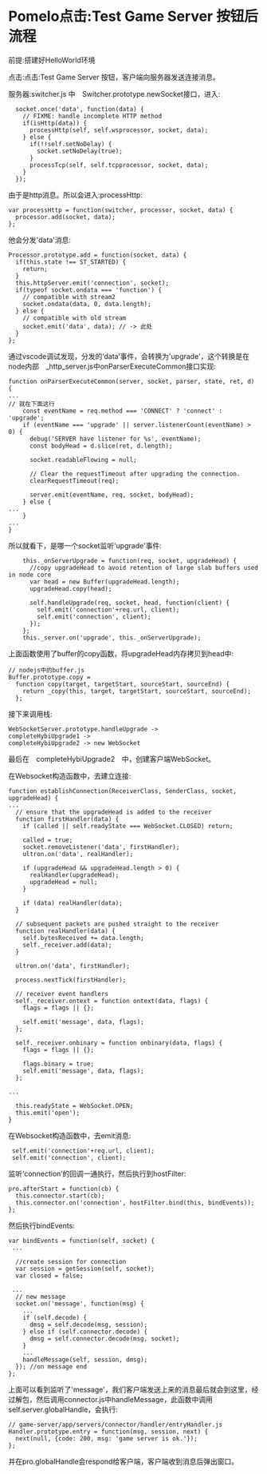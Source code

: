 # Pomelo点击:Test Game Server 按钮后流程

前提:搭建好HelloWorld环境

点击:点击:Test Game Server 按钮，客户端向服务器发送连接消息。

服务器:switcher.js 中　Switcher.prototype.newSocket接口，进入:

```text
  socket.once('data', function(data) {
    // FIXME: handle incomplete HTTP method
    if(isHttp(data)) {
      processHttp(self, self.wsprocessor, socket, data);
    } else {
      if(!!self.setNoDelay) {
        socket.setNoDelay(true);
      }
      processTcp(self, self.tcpprocessor, socket, data);
    }
  });
```

由于是http消息。所以会进入:processHttp:

```text
var processHttp = function(switcher, processor, socket, data) {
  processor.add(socket, data);
};
```

他会分发'data'消息:

```text
Processor.prototype.add = function(socket, data) {
  if(this.state !== ST_STARTED) {
    return;
  }
  this.httpServer.emit('connection', socket);
  if(typeof socket.ondata === 'function') {
    // compatible with stream2
    socket.ondata(data, 0, data.length);
  } else {
    // compatible with old stream
    socket.emit('data', data); // -> 此处
  }
};
```

通过vscode调试发现，分发的‘data’事件，会转换为'upgrade'，这个转换是在node内部　\_http\_server.js中onParserExecuteCommon接口实现:

```text
function onParserExecuteCommon(server, socket, parser, state, ret, d) {
...
// 就在下面这行
    const eventName = req.method === 'CONNECT' ? 'connect' : 'upgrade';
    if (eventName === 'upgrade' || server.listenerCount(eventName) > 0) {
      debug('SERVER have listener for %s', eventName);
      const bodyHead = d.slice(ret, d.length);

      socket.readableFlowing = null;

      // Clear the requestTimeout after upgrading the connection.
      clearRequestTimeout(req);

      server.emit(eventName, req, socket, bodyHead);
    } else {
...
    }
...
}
```

所以就看下，是哪一个socket监听'upgrade'事件:

```text
    this._onServerUpgrade = function(req, socket, upgradeHead) {
      //copy upgradeHead to avoid retention of large slab buffers used in node core
      var head = new Buffer(upgradeHead.length);
      upgradeHead.copy(head);

      self.handleUpgrade(req, socket, head, function(client) {
        self.emit('connection'+req.url, client);
        self.emit('connection', client);
      });
    };
    this._server.on('upgrade', this._onServerUpgrade);
```

上面函数使用了buffer的copy函数，将upgradeHead内存拷贝到head中:

```text
// nodejs中的buffer.js
Buffer.prototype.copy =
  function copy(target, targetStart, sourceStart, sourceEnd) {
    return _copy(this, target, targetStart, sourceStart, sourceEnd);
  };
```

接下来调用栈:

```text
WebSocketServer.prototype.handleUpgrade ->
completeHybiUpgrade1 ->
completeHybiUpgrade2 -> new WebSocket
```

最后在　completeHybiUpgrade2　中，创建客户端WebSocket。

在Websocket构造函数中，去建立连接:

```text
function establishConnection(ReceiverClass, SenderClass, socket, upgradeHead) {
...
  // ensure that the upgradeHead is added to the receiver
  function firstHandler(data) {
    if (called || self.readyState === WebSocket.CLOSED) return;

    called = true;
    socket.removeListener('data', firstHandler);
    ultron.on('data', realHandler);

    if (upgradeHead && upgradeHead.length > 0) {
      realHandler(upgradeHead);
      upgradeHead = null;
    }

    if (data) realHandler(data);
  }

  // subsequent packets are pushed straight to the receiver
  function realHandler(data) {
    self.bytesReceived += data.length;
    self._receiver.add(data);
  }

  ultron.on('data', firstHandler);

  process.nextTick(firstHandler);

  // receiver event handlers
  self._receiver.ontext = function ontext(data, flags) {
    flags = flags || {};

    self.emit('message', data, flags);
  };

  self._receiver.onbinary = function onbinary(data, flags) {
    flags = flags || {};

    flags.binary = true;
    self.emit('message', data, flags);
  };

...

  this.readyState = WebSocket.OPEN;
  this.emit('open');
}
```

在Websocket构造函数中，去emit消息:

```text
 self.emit('connection'+req.url, client);
 self.emit('connection', client);
```

监听‘connection’的回调一通执行，然后执行到hostFilter:

```text
pro.afterStart = function(cb) {
  this.connector.start(cb);
  this.connector.on('connection', hostFilter.bind(this, bindEvents));
};
```

然后执行bindEvents:

```text
var bindEvents = function(self, socket) {
 ...

  //create session for connection
  var session = getSession(self, socket);
  var closed = false;

 ...
  // new message
  socket.on('message', function(msg) {
    ...
    if (self.decode) {
      dmsg = self.decode(msg, session);
    } else if (self.connector.decode) {
      dmsg = self.connector.decode(msg, socket);
    }
    ...
    handleMessage(self, session, dmsg);
  }); //on message end
};
```

上面可以看到监听了'message'，我们客户端发送上来的消息最后就会到这里，经过解包，然后调用connector.js中handleMessage，此函数中调用self.server.globalHandle，会执行:

```text
// game-server/app/servers/connector/handler/entryHandler.js
Handler.prototype.entry = function(msg, session, next) {
  next(null, {code: 200, msg: 'game server is ok.'});
};
```

并在pro.globalHandle会respond给客户端，客户端收到消息后弹出窗口。



